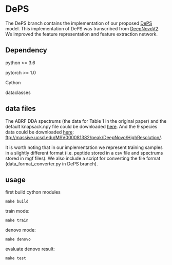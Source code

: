# DePS

The DePS branch contains the implementation of our proposed [DePS](https://arxiv.org/abs/2203.08820) model. This implementation of DePS was transcribed from [DeepNovoV2](https://github.com/volpato30/DeepNovoV2). We improved the feature representation and feature extraction network.

## Dependency
python >= 3.6

pytorch >= 1.0

Cython

dataclasses

## data files

The ABRF DDA spectrums (the data for Table 1 in the original paper) and the default knapsack.npy file could be downloaded [here](https://drive.google.com/drive/folders/1sS9fTUjcwQukUVCXLzAUufbpR0UjJfSc?usp=sharing).
And the 9 species data could be downloaded [here](ftp://massive.ucsd.edu/MSV000081382/peak/DeepNovo/HighResolution/): ftp://massive.ucsd.edu/MSV000081382/peak/DeepNovo/HighResolution/. 

It is worth noting that
 in our implementation we represent training samples in a slightly different format (i.e. peptide stored in a csv file and spectrums stored in mgf files).
 We also include a script for converting the file format (data_format_converter.py in DePS branch).

## usage
first build cython modules

~~~
make build
~~~

train mode:

~~~
make train
~~~

denovo mode:

~~~
make denovo
~~~

evaluate denovo result:

~~~
make test
~~~




